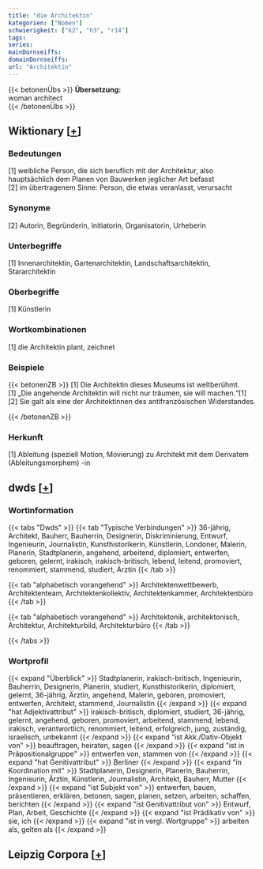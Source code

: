 ```yaml
---
title: "die Architektin"
kategorien: ["Nomen"]
schwierigkeit: ["k2", "h3", "r14"]
tags:
series:
mainDornseiffs:
domainDornseiffs:
url: "Architektin"
---
```


{{< betonenÜbs >}}
**Übersetzung:**  
woman architect  
{{< /betonenÜbs >}}

## Wiktionary [[+](https://de.wiktionary.org/wiki/Architektin)]

### Bedeutungen
[1] weibliche Person, die sich beruflich mit der Architektur, also hauptsächlich dem Planen von Bauwerken jeglicher Art befasst  
[2] im übertragenem Sinne: Person, die etwas veranlasst, verursacht  

### Synonyme
[2] Autorin, Begründerin, Initiatorin, Organisatorin, Urheberin  

### Unterbegriffe
[1] Innenarchitektin, Gartenarchitektin, Landschaftsarchitektin, Stararchitektin  

### Oberbegriffe
[1] Künstlerin  

### Wortkombinationen
[1] die Architektin plant, zeichnet  

### Beispiele
{{< betonenZB >}}
[1] Die Architektin dieses Museums ist weltberühmt.  
[1] „Die angehende Architektin will nicht nur träumen, sie will machen.“[1]  
[2] Sie galt als eine der Architektinnen des antifranzösischen Widerstandes.  

{{< /betonenZB >}}
### Herkunft
[1] Ableitung (speziell Motion, Movierung) zu Architekt mit dem Derivatem (Ableitungsmorphem) -in  



## dwds [[+](https://www.dwds.de/wb/Architektin)]

### Wortinformation
{{< tabs "Dwds" >}}
{{< tab "Typische Verbindungen" >}}
36-jährig, Architekt, Bauherr, Bauherrin, Designerin, Diskriminierung, Entwurf, Ingenieurin, Journalistin, Kunsthistorikerin, Künstlerin, Londoner, Malerin, Planerin, Stadtplanerin, angehend, arbeitend, diplomiert, entwerfen, geboren, gelernt, irakisch, irakisch-britisch, lebend, leitend, promoviert, renommiert, stammend, studiert, Ärztin
{{< /tab >}}

{{< tab "alphabetisch vorangehend" >}}
Architektenwettbewerb, Architektenteam, Architektenkollektiv, Architektenkammer, Architektenbüro
{{< /tab >}}

{{< tab "alphabetisch vorangehend" >}}
Architektonik, architektonisch, Architektur, Architekturbild, Architekturbüro
{{< /tab >}}

{{< /tabs >}}

### Wortprofil
{{< expand "Überblick" >}} Stadtplanerin, irakisch-britisch, Ingenieurin, Bauherrin, Designerin, Planerin, studiert, Kunsthistorikerin, diplomiert, gelernt, 36-jährig, Ärztin, angehend, Malerin, geboren, promoviert, entwerfen, Architekt, stammend, Journalistin {{< /expand >}}
{{< expand "hat Adjektivattribut" >}} irakisch-britisch, diplomiert, studiert, 36-jährig, gelernt, angehend, geboren, promoviert, arbeitend, stammend, lebend, irakisch, verantwortlich, renommiert, leitend, erfolgreich, jung, zuständig, israelisch, unbekannt {{< /expand >}}
{{< expand "ist Akk./Dativ-Objekt von" >}} beauftragen, heiraten, sagen {{< /expand >}}
{{< expand "ist in Präpositionalgruppe" >}} entwerfen von, stammen von {{< /expand >}}
{{< expand "hat Genitivattribut" >}} Berliner {{< /expand >}}
{{< expand "in Koordination mit" >}} Stadtplanerin, Designerin, Planerin, Bauherrin, Ingenieurin, Ärztin, Künstlerin, Journalistin, Architekt, Bauherr, Mutter {{< /expand >}}
{{< expand "ist Subjekt von" >}} entwerfen, bauen, präsentieren, erklären, betonen, sagen, planen, setzen, arbeiten, schaffen, berichten {{< /expand >}}
{{< expand "ist Genitivattribut von" >}} Entwurf, Plan, Arbeit, Geschichte {{< /expand >}}
{{< expand "ist Prädikativ von" >}} sie, ich {{< /expand >}}
{{< expand "ist in vergl. Wortgruppe" >}} arbeiten als, gelten als {{< /expand >}}

## Leipzig Corpora [[+](https://corpora.uni-leipzig.de/en/res?word=Architektin&corpusId=deu_newscrawl-public_2018)]

